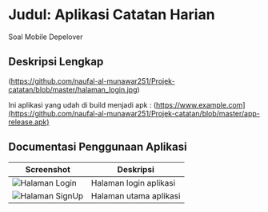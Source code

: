 # Judul: Aplikasi Catatan Harian

Soal Mobile Depelover

## Deskripsi Lengkap

(https://github.com/naufal-al-munawar251/Projek-catatan/blob/master/halaman_login.jpg)

Ini aplikasi yang udah di build menjadi apk : (https://www.example.com](https://github.com/naufal-al-munawar251/Projek-catatan/blob/master/app-release.apk)

## Documentasi Penggunaan Aplikasi

| Screenshot | Deskripsi |
|------------|-----------|
| ![Halaman Login](https://raw.githubusercontent.com/username/repo/main/screenshots/login_page.png](https://github.com/naufal-al-munawar251/Projek-catatan/blob/master/halaman_login.jpg)) | Halaman login aplikasi |
| ![Halaman SignUp](https://raw.githubusercontent.com/username/repo/main/screenshots/home_page.png](https://github.com/naufal-al-munawar251/Projek-catatan/blob/master/halaman_login.jpg)) | Halaman utama aplikasi |
